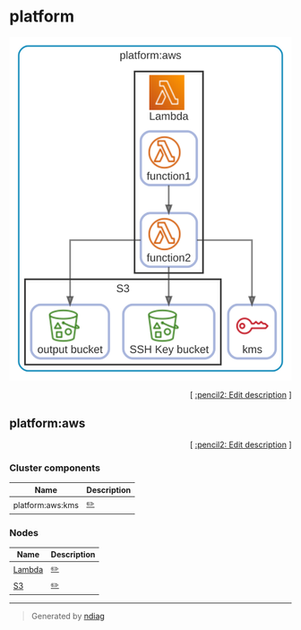 # platform

![diagram](layer-platform.svg)



<p align="right">
  [ <a href="../input/ndiag.descriptions/_layer-platform.md">:pencil2: Edit description</a> ]
<p>


## platform:aws



<p align="right">
  [ <a href="../input/ndiag.descriptions/_cluster-platform_aws.md">:pencil2: Edit description</a> ]
<p>


### Cluster components

| Name | Description |
| --- | --- |
| platform:aws:kms | <a href="../input/ndiag.descriptions/_component-platform_aws_kms.md">:pencil2:</a> |
### Nodes

| Name | Description |
| --- | --- |
| [Lambda](node-lambda.md) | <a href="../input/ndiag.descriptions/_node-lambda.md">:pencil2:</a> |
| [S3](node-s3.md) | <a href="../input/ndiag.descriptions/_node-s3.md">:pencil2:</a> |

---

> Generated by [ndiag](https://github.com/k1LoW/ndiag)
